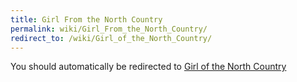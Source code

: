 ```yaml
---
title: Girl From the North Country
permalink: wiki/Girl_From_the_North_Country/
redirect_to: /wiki/Girl_of_the_North_Country/
---
```


You should automatically be redirected to [Girl of the North Country](/wiki/Girl_of_the_North_Country/)
